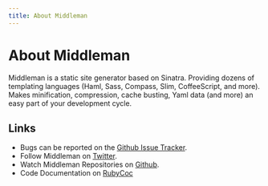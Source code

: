 ```yaml
---
title: About Middleman
---
```


# About Middleman

Middleman is a static site generator based on Sinatra. Providing dozens of templating languages (Haml, Sass, Compass, Slim, CoffeeScript, and more). Makes minification, compression, cache busting, Yaml data (and more) an easy part of your development cycle.

## Links

* Bugs can be reported on the <a href="https://github.com/middleman/middleman/issues">Github Issue Tracker</a>. 
* Follow Middleman on <a href="https://twitter.com/middlemanapp">Twitter</a>.
* Watch Middleman Repositories on <a href="https://github.com/middleman/">Github</a>.
* Code Documentation on <a href="http://rubydoc.info/find/github?q=middleman">RubyCoc</a>
